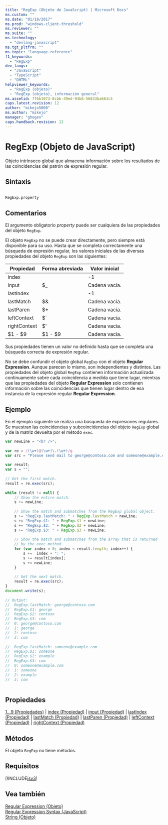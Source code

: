 ```yaml
---
title: "RegExp (Objeto de JavaScript) | Microsoft Docs"
ms.custom: ""
ms.date: "01/18/2017"
ms.prod: "windows-client-threshold"
ms.reviewer: ""
ms.suite: ""
ms.technology: 
  - "devlang-javascript"
ms.tgt_pltfrm: ""
ms.topic: "language-reference"
f1_keywords: 
  - "RegExp"
dev_langs: 
  - "JavaScript"
  - "TypeScript"
  - "DHTML"
helpviewer_keywords: 
  - "RegExp (objeto)"
  - "RegExp (objeto), información general"
ms.assetid: 7f6b1073-8cbb-49ed-94b6-56833ba663c5
caps.latest.revision: 12
author: "mikejo5000"
ms.author: "mikejo"
manager: "ghogen"
caps.handback.revision: 12
---
```

# RegExp (Objeto de JavaScript)
Objeto intrínseco global que almacena información sobre los resultados de las coincidencias del patrón de expresión regular.  
  
## Sintaxis  
  
```  
  
RegExp.property   
```  
  
## Comentarios  
 El argumento obligatorio *property* puede ser cualquiera de las propiedades del objeto `RegExp`.  
  
 El objeto `RegExp` no se puede crear directamente, pero siempre está disponible para su uso.  Hasta que se completa correctamente una búsqueda de expresión regular, los valores iniciales de las diversas propiedades del objeto `RegExp` son las siguientes:  
  
|Propiedad|Forma abreviada|Valor inicial|  
|---------------|---------------------|-------------------|  
|index||\-1|  
|input|$\_|Cadena vacía.|  
|lastIndex||\-1|  
|lastMatch|$&|Cadena vacía.|  
|lastParen|$\+|Cadena vacía.|  
|leftContext|$\`|Cadena vacía.|  
|rightContext|$'|Cadena vacía.|  
|$1 \- $9|$1 \- $9|Cadena vacía.|  
  
 Sus propiedades tienen un valor no definido hasta que se completa una búsqueda correcta de expresión regular.  
  
 No se debe confundir el objeto global `RegExp` con el objeto **Regular Expression**.  Aunque parecen lo mismo, son independientes y distintos.  Las propiedades del objeto global `RegExp` contienen información actualizada continuamente sobre cada coincidencia a medida que tiene lugar, mientras que las propiedades del objeto **Regular Expression** solo contienen información sobre las coincidencias que tienen lugar dentro de esa instancia de la expresión regular **Regular Expression**.  
  
## Ejemplo  
 En el ejemplo siguiente se realiza una búsqueda de expresiones regulares.  Se muestran las coincidencias y subcoincidencias del objeto `RegExp` global y de la matriz devuelta por el método `exec`.  
  
```javascript  
var newLine = "<br />";  
  
var re = /(\w+)@(\w+)\.(\w+)/g  
var src = "Please send mail to george@contoso.com and someone@example.com. Thanks!"  
  
var result;  
var s = "";  
  
// Get the first match.  
result = re.exec(src);  
  
while (result != null) {  
    // Show the entire match.  
    s += newLine;  
  
    // Show the match and submatches from the RegExp global object.  
    s += "RegExp.lastMatch: " + RegExp.lastMatch + newLine;  
    s += "RegExp.$1: " + RegExp.$1 + newLine;  
    s += "RegExp.$2: " + RegExp.$2 + newLine;  
    s += "RegExp.$3: " + RegExp.$3 + newLine;  
  
    // Show the match and submatches from the array that is returned  
    // by the exec method.  
    for (var index = 0; index < result.length; index++) {  
        s +=  index + ": ";  
        s += result[index];  
        s += newLine;  
    }  
  
    // Get the next match.  
    result = re.exec(src);  
}  
document.write(s);  
  
// Output:  
//  RegExp.lastMatch: george@contoso.com  
//  RegExp.$1: george  
//  RegExp.$2: contoso  
//  RegExp.$3: com  
//  0: george@contoso.com  
//  1: george  
//  2: contoso  
//  3: com  
  
//  RegExp.lastMatch: someone@example.com  
//  RegExp.$1: someone  
//  RegExp.$2: example  
//  RegExp.$3: com  
//  0: someone@example.com  
//  1: someone  
//  2: example  
//  3: com  
  
```  
  
<a name="js56jsobjregexpprop"></a>   
## Propiedades  
 [$1...$9 \(Propiedades\)](../../javascript/reference/dollar-1-dot-dot-dot-dollar-9-properties-regexp-javascript.md) &#124; [index \(Propiedad\)](../../javascript/reference/index-property-regexp-javascript.md) &#124; [input \(Propiedad\)](../../javascript/reference/input-property-dollar-regexp-javascript.md) &#124; [lastIndex \(Propiedad\)](../../javascript/reference/lastindex-property-regexp-javascript.md) &#124; [lastMatch \(Propiedad\)](../../javascript/reference/lastmatch-property-dollar-regexp-javascript.md) &#124; [lastParen \(Propiedad\)](../../javascript/reference/lastparen-property-dollar-regexp-javascript.md) &#124; [leftContext \(Propiedad\)](../../javascript/reference/leftcontext-property-dollar-grave-regexp-javascript.md) &#124; [rightContext \(Propiedad\)](../../javascript/reference/rightcontext-property-dollar-regexp-javascript.md)  
  
## Métodos  
 El objeto `RegExp` no tiene métodos.  
  
## Requisitos  
 [!INCLUDE[jsv3](../../javascript/reference/includes/jsv3-md.md)]  
  
## Vea también  
 [Regular Expression \(Objeto\)](../../javascript/reference/regular-expression-object-javascript.md)   
 [Regular Expression Syntax \(JavaScript\)](http://msdn.microsoft.com/es-es/ab0766e1-7037-45ed-aa23-706f58358c0e)   
 [String \(Objeto\)](../../javascript/reference/string-object-javascript.md)